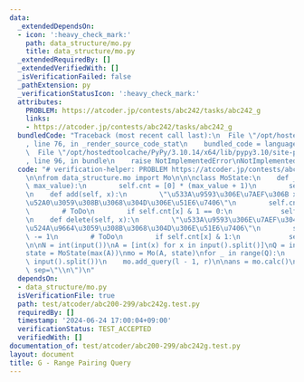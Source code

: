 ```yaml
---
data:
  _extendedDependsOn:
  - icon: ':heavy_check_mark:'
    path: data_structure/mo.py
    title: data_structure/mo.py
  _extendedRequiredBy: []
  _extendedVerifiedWith: []
  _isVerificationFailed: false
  _pathExtension: py
  _verificationStatusIcon: ':heavy_check_mark:'
  attributes:
    PROBLEM: https://atcoder.jp/contests/abc242/tasks/abc242_g
    links:
    - https://atcoder.jp/contests/abc242/tasks/abc242_g
  bundledCode: "Traceback (most recent call last):\n  File \"/opt/hostedtoolcache/PyPy/3.10.14/x64/lib/pypy3.10/site-packages/onlinejudge_verify/documentation/build.py\"\
    , line 76, in _render_source_code_stat\n    bundled_code = language.bundle(\n\
    \  File \"/opt/hostedtoolcache/PyPy/3.10.14/x64/lib/pypy3.10/site-packages/onlinejudge_verify/languages/python.py\"\
    , line 96, in bundle\n    raise NotImplementedError\nNotImplementedError\n"
  code: "# verification-helper: PROBLEM https://atcoder.jp/contests/abc242/tasks/abc242_g\n\
    \n\nfrom data_structure.mo import Mo\n\n\nclass MoState:\n    def __init__(self,\
    \ max_value):\n        self.cnt = [0] * (max_value + 1)\n        self.res = 0\n\
    \n    def add(self, x):\n        \"\u533A\u9593\u306E\u7AEF\u306B x \u3092\u8FFD\
    \u52A0\u3059\u308B\u3068\u304D\u306E\u51E6\u7406\"\n        self.cnt[x] += 1\n\
    \        # ToDo\n        if self.cnt[x] & 1 == 0:\n            self.res += 1\n\
    \n    def delete(self, x):\n        \"\u533A\u9593\u306E\u7AEF\u304B\u3089 x \u3092\
    \u524A\u9664\u3059\u308B\u3068\u304D\u306E\u51E6\u7406\"\n        self.cnt[x]\
    \ -= 1\n        # ToDo\n        if self.cnt[x] & 1:\n            self.res -= 1\n\
    \n\nN = int(input())\nA = [int(x) for x in input().split()]\nQ = int(input())\n\
    state = MoState(max(A))\nmo = Mo(A, state)\nfor _ in range(Q):\n    l, r = map(int,\
    \ input().split())\n    mo.add_query(l - 1, r)\n\nans = mo.calc()\nprint(*ans,\
    \ sep=\"\\n\")\n"
  dependsOn:
  - data_structure/mo.py
  isVerificationFile: true
  path: test/atcoder/abc200-299/abc242g.test.py
  requiredBy: []
  timestamp: '2024-06-24 17:00:04+09:00'
  verificationStatus: TEST_ACCEPTED
  verifiedWith: []
documentation_of: test/atcoder/abc200-299/abc242g.test.py
layout: document
title: G - Range Pairing Query
---
```

